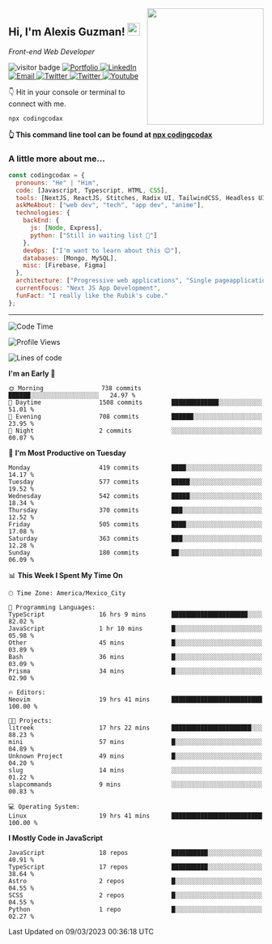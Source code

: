 <img align='right' src="https://media.giphy.com/media/M9gbBd9nbDrOTu1Mqx/giphy.gif" width="230">
<h2>Hi, I'm Alexis Guzman! <img src="https://media.giphy.com/media/hvRJCLFzcasrR4ia7z/giphy.gif" width="25px"></h2>
<p><em>Front-end Web Developer</em></p>

<p>
  <img src="https://visitor-badge.glitch.me/badge?page_id=a12989x.a12989x&left_color=black&right_color=gray" alt="visitor badge"/>
  <a href='https://www.codingcodax.dev/' target='_blank'>
    <img alt='Portfolio' src='https://img.shields.io/badge/Portfolio-black?logo=vercel&style=flat-square'>
  </a>
  <a href='https://linkedin.com/in/codingcodax/' target='_blank'>
    <img alt='LinkedIn' src='https://img.shields.io/badge/LinkedIn-black?logo=LinkedIn&style=flat-square'>
  </a>
  <a href='mailto:codingcodax@gmail.com' target='_blank'>
    <img alt='Email' src='https://img.shields.io/badge/Email-black?logo=Gmail&style=flat-square'>
  </a>
  <a href='https://twitter.com/codingcodax' target='_blank'>
    <img alt='Twitter' src='https://img.shields.io/badge/Twitter-black?logo=Twitter&style=flat-square'>
  </a>
  <a href='https://www.instagram.com/codingcodax/' target='_blank'>
    <img alt='Twitter' src='https://img.shields.io/badge/Instagram-black?logo=Instagram&style=flat-square'>
  </a>
  <a href='https://www.youtube.com/@codingcodax' target='_blank'>
    <img alt='Youtube' src='https://img.shields.io/badge/YouTube-black?logo=Youtube&style=flat-square'>
  </a>
</p>

👇 Hit in your console or terminal to connect with me.

```bash
npx codingcodax 
```
**👆 This command line tool can be found at [npx codingcodax](https://github.com/codingcodax/npx-codingcodax)**

<h3>A little more about me...</h3>

```javascript
const codingcodax = {
  pronouns: "He" | "Him",
  code: [Javascript, Typescript, HTML, CSS],
  tools: [NextJS, ReactJS, Stitches, Radix UI, TailwindCSS, Headless UI, Prisma],
  askMeAbout: ["web dev", "tech", "app dev", "anime"],
  technologies: {
    backEnd: {
      js: [Node, Express],
      python: ["Still in waiting list 🥲"]
    },
    devOps: ["I'm want to learn about this 😊"],
    databases: [Mongo, MySQL],
    misc: [Firebase, Figma]
  },
  architecture: ["Progressive web applications", "Single pageapplications"],
  currentFocus: "Next JS App Development",
  funFact: "I really like the Rubik's cube."
};
```

---

<!--START_SECTION:waka-->
![Code Time](http://img.shields.io/badge/Code%20Time-1%2C190%20hrs%2016%20mins-blue)

![Profile Views](http://img.shields.io/badge/Profile%20Views-0-blue)

![Lines of code](https://img.shields.io/badge/From%20Hello%20World%20I%27ve%20Written-560.1%20thousand%20lines%20of%20code-blue)

**I'm an Early 🐤** 

```text
🌞 Morning                738 commits         ██████░░░░░░░░░░░░░░░░░░░   24.97 % 
🌆 Daytime                1508 commits        █████████████░░░░░░░░░░░░   51.01 % 
🌃 Evening                708 commits         ██████░░░░░░░░░░░░░░░░░░░   23.95 % 
🌙 Night                  2 commits           ░░░░░░░░░░░░░░░░░░░░░░░░░   00.07 % 
```
📅 **I'm Most Productive on Tuesday** 

```text
Monday                   419 commits         ████░░░░░░░░░░░░░░░░░░░░░   14.17 % 
Tuesday                  577 commits         █████░░░░░░░░░░░░░░░░░░░░   19.52 % 
Wednesday                542 commits         █████░░░░░░░░░░░░░░░░░░░░   18.34 % 
Thursday                 370 commits         ███░░░░░░░░░░░░░░░░░░░░░░   12.52 % 
Friday                   505 commits         ████░░░░░░░░░░░░░░░░░░░░░   17.08 % 
Saturday                 363 commits         ███░░░░░░░░░░░░░░░░░░░░░░   12.28 % 
Sunday                   180 commits         ██░░░░░░░░░░░░░░░░░░░░░░░   06.09 % 
```


📊 **This Week I Spent My Time On** 

```text
🕑︎ Time Zone: America/Mexico_City

💬 Programming Languages: 
TypeScript               16 hrs 9 mins       █████████████████████░░░░   82.02 % 
JavaScript               1 hr 10 mins        █░░░░░░░░░░░░░░░░░░░░░░░░   05.98 % 
Other                    45 mins             █░░░░░░░░░░░░░░░░░░░░░░░░   03.89 % 
Bash                     36 mins             █░░░░░░░░░░░░░░░░░░░░░░░░   03.09 % 
Prisma                   34 mins             █░░░░░░░░░░░░░░░░░░░░░░░░   02.90 % 

🔥 Editors: 
Neovim                   19 hrs 41 mins      █████████████████████████   100.00 % 

🐱‍💻 Projects: 
litreek                  17 hrs 22 mins      ██████████████████████░░░   88.23 % 
mini                     57 mins             █░░░░░░░░░░░░░░░░░░░░░░░░   04.89 % 
Unknown Project          49 mins             █░░░░░░░░░░░░░░░░░░░░░░░░   04.20 % 
slug                     14 mins             ░░░░░░░░░░░░░░░░░░░░░░░░░   01.22 % 
slapcommands             9 mins              ░░░░░░░░░░░░░░░░░░░░░░░░░   00.83 % 

💻 Operating System: 
Linux                    19 hrs 41 mins      █████████████████████████   100.00 % 
```

**I Mostly Code in JavaScript** 

```text
JavaScript               18 repos            ██████████░░░░░░░░░░░░░░░   40.91 % 
TypeScript               17 repos            ██████████░░░░░░░░░░░░░░░   38.64 % 
Astro                    2 repos             █░░░░░░░░░░░░░░░░░░░░░░░░   04.55 % 
SCSS                     2 repos             █░░░░░░░░░░░░░░░░░░░░░░░░   04.55 % 
Python                   1 repo              █░░░░░░░░░░░░░░░░░░░░░░░░   02.27 % 
```




 Last Updated on 09/03/2023 00:36:18 UTC
<!--END_SECTION:waka-->
